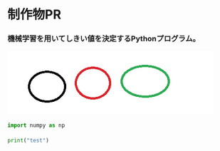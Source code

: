 # 制作物PR
### 機械学習を用いてしきい値を決定するPythonプログラム。
![Screenshot of a comment on a GitHub issue showing an image, added in the Markdown, of an Octocat smiling and raising a tentacle.](/test.jpg)

```python
import numpy as np

print("test")
```